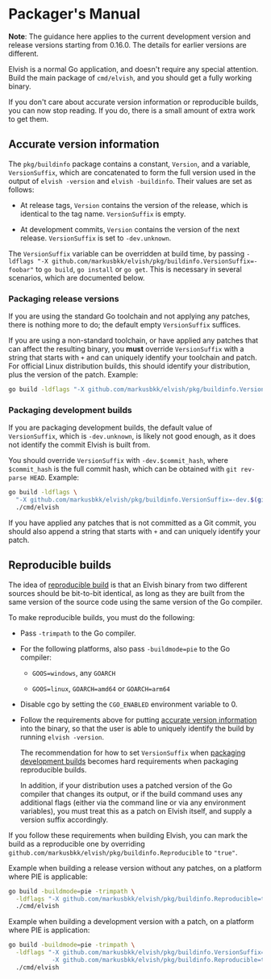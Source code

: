 # Packager's Manual

**Note**: The guidance here applies to the current development version and
release versions starting from 0.16.0. The details for earlier versions are
different.

Elvish is a normal Go application, and doesn't require any special attention.
Build the main package of `cmd/elvish`, and you should get a fully working
binary.

If you don't care about accurate version information or reproducible builds, you
can now stop reading. If you do, there is a small amount of extra work to get
them.

## Accurate version information

The `pkg/buildinfo` package contains a constant, `Version`, and a variable,
`VersionSuffix`, which are concatenated to form the full version used in the
output of `elvish -version` and `elvish -buildinfo`. Their values are set as
follows:

-   At release tags, `Version` contains the version of the release, which is
    identical to the tag name. `VersionSuffix` is empty.

-   At development commits, `Version` contains the version of the next release.
    `VersionSuffix` is set to `-dev.unknown`.

The `VersionSuffix` variable can be overridden at build time, by passing
`-ldflags "-X github.com/markusbkk/elvish/pkg/buildinfo.VersionSuffix=-foobar"` to `go build`,
`go install` or `go get`. This is necessary in several scenarios, which are
documented below.

### Packaging release versions

If you are using the standard Go toolchain and not applying any patches, there
is nothing more to do; the default empty `VersionSuffix` suffices.

If you are using a non-standard toolchain, or have applied any patches that can
affect the resulting binary, you **must** override `VersionSuffix` with a string
that starts with `+` and can uniquely identify your toolchain and patch. For
official Linux distribution builds, this should identify your distribution, plus
the version of the patch. Example:

```sh
go build -ldflags "-X github.com/markusbkk/elvish/pkg/buildinfo.VersionSuffix=+deb1" ./cmd/elvish
```

### Packaging development builds

If you are packaging development builds, the default value of `VersionSuffix`,
which is `-dev.unknown`, is likely not good enough, as it does not identify the
commit Elvish is built from.

You should override `VersionSuffix` with `-dev.$commit_hash`, where
`$commit_hash` is the full commit hash, which can be obtained with
`git rev-parse HEAD`. Example:

```sh
go build -ldflags \
  "-X github.com/markusbkk/elvish/pkg/buildinfo.VersionSuffix=-dev.$(git rev-parse HEAD)" \
  ./cmd/elvish
```

If you have applied any patches that is not committed as a Git commit, you
should also append a string that starts with `+` and can uniquely identify your
patch.

## Reproducible builds

The idea of
[reproducible build](https://en.wikipedia.org/wiki/Reproducible_builds) is that
an Elvish binary from two different sources should be bit-to-bit identical, as
long as they are built from the same version of the source code using the same
version of the Go compiler.

To make reproducible builds, you must do the following:

-   Pass `-trimpath` to the Go compiler.

-   For the following platforms, also pass `-buildmode=pie` to the Go compiler:

    -   `GOOS=windows`, any `GOARCH`

    -   `GOOS=linux`, `GOARCH=amd64` or `GOARCH=arm64`

-   Disable cgo by setting the `CGO_ENABLED` environment variable to 0.

-   Follow the requirements above for putting
    [accurate version information](#accurate-version-information) into the
    binary, so that the user is able to uniquely identify the build by running
    `elvish -version`.

    The recommendation for how to set `VersionSuffix` when
    [packaging development builds](#packaging-development-builds) becomes hard
    requirements when packaging reproducible builds.

    In addition, if your distribution uses a patched version of the Go compiler
    that changes its output, or if the build command uses any additional flags
    (either via the command line or via any environment variables), you must
    treat this as a patch on Elvish itself, and supply a version suffix
    accordingly.

If you follow these requirements when building Elvish, you can mark the build as
a reproducible one by overriding `github.com/markusbkk/elvish/pkg/buildinfo.Reproducible` to
`"true"`.

Example when building a release version without any patches, on a platform where
PIE is applicable:

```sh
go build -buildmode=pie -trimpath \
  -ldflags "-X github.com/markusbkk/elvish/pkg/buildinfo.Reproducible=true" \
  ./cmd/elvish
```

Example when building a development version with a patch, on a platform where
PIE is application:

```sh
go build -buildmode=pie -trimpath \
  -ldflags "-X github.com/markusbkk/elvish/pkg/buildinfo.VersionSuffix=-dev.$(git rev-parse HEAD)+deb0 \
            -X github.com/markusbkk/elvish/pkg/buildinfo.Reproducible=true" \
  ./cmd/elvish
```
